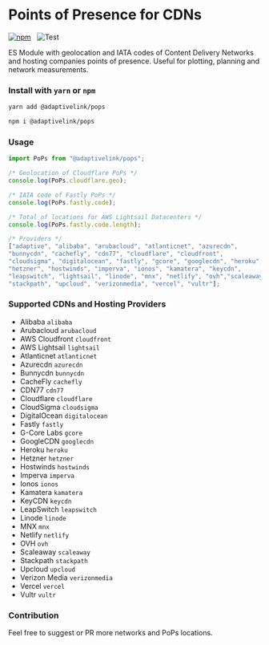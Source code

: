 # Points of Presence for CDNs


[![npm](https://img.shields.io/npm/v/@adaptivelink/pops.svg)](https://www.npmjs.com/package/@adaptivelink/pops) &nbsp; ![Test](https://github.com/adaptive/pops/workflows/Test/badge.svg?branch=main)

ES Module with geolocation and IATA codes of Content Delivery Networks and hosting companies  points of presence. Useful for plotting, planning and network measurements.

### Install with `yarn` or `npm`

```bash
yarn add @adaptivelink/pops
```

```bash
npm i @adaptivelink/pops
```

### Usage

```javascript
import PoPs from "@adaptivelink/pops";

/* Geolocation of Cloudflare PoPs */
console.log(PoPs.cloudflare.geo);

/* IATA code of Fastly PoPs */
console.log(PoPs.fastly.code);

/* Total of locations for AWS Lightsail Datacenters */
console.log(PoPs.fastly.code.length);

/* Providers */
["adaptive", "alibaba", "arubacloud", "atlanticnet", "azurecdn",
"bunnycdn", "cachefly", "cdn77", "cloudflare", "cloudfront",
"cloudsigma", "digitalocean", "fastly", "gcore", "googlecdn", "heroku",
"hetzner", "hostwinds", "imperva", "ionos", "kamatera", "keycdn",
"leapswitch", "lightsail", "linode", "mnx", "netlify", "ovh","scaleaway",
"stackpath", "upcloud", "verizonmedia", "vercel", "vultr"];
```

### Supported CDNs and Hosting Providers

*   Alibaba ```alibaba```
*   Arubacloud ```arubacloud```
*   AWS Cloudfront ```cloudfront```
*   AWS Lightsail ```lightsail```
*   Atlanticnet ```atlanticnet```
*   Azurecdn ```azurecdn```
*   Bunnycdn ```bunnycdn```
*   CacheFly ```cachefly```
*   CDN77 ```cdn77```
*   Cloudflare ```cloudflare```
*   CloudSigma ```cloudsigma```
*   DigitalOcean ```digitalocean```
*   Fastly ```fastly```
*   G-Core Labs ```gcore```
*   GoogleCDN ```googlecdn```
*   Heroku ```heroku```
*   Hetzner ```hetzner```
*   Hostwinds ```hostwinds```
*   Imperva ```imperva```
*   Ionos ```ionos```
*   Kamatera ```kamatera```
*   KeyCDN ```keycdn```
*   LeapSwitch ```leapswitch```
*   Linode ```linode```
*   MNX ```mnx```
*   Netlify ```netlify```
*   OVH ```ovh```
*   Scaleaway ```scaleaway```
*   Stackpath ```stackpath```
*   Upcloud ```upcloud```
*   Verizon Media ```verizonmedia```
*   Vercel ```vercel```
*   Vultr ```vultr```

### Contribution

Feel free to suggest or PR more networks and PoPs locations.